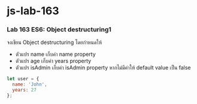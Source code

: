 # js-lab-163
### Lab 163 ES6: Object destructuring1
จงเขียน Object destructuring โดยกำหนดให้
- ตัวแปร name เก็บค่า name property
- ตัวแปร age เก็บค่า years property
- ตัวแปร isAdmin เก็บค่า isAdmin property หากไม่มีค่าให้ default value เป็น false

```JavaScript
let user = {
  name: 'John',
  years: 27
};
```
